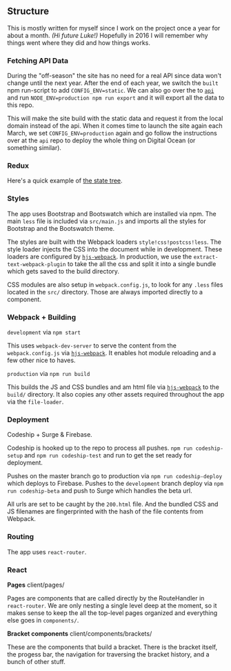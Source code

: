 ## Structure

This is mostly written for myself since I work on the project once a year for about a month. *(Hi future Luke!)* Hopefully in 2016 I will remember why things went where they did and how things works.



### Fetching API Data

During the "off-season" the site has no need for a real API since data won't change until the next year. After the end of each year, we switch the `built` npm run-script to add `CONFIG_ENV=static`. We can also go over the to [`api`](https://github.com/bracketclub/api) and run `NODE_ENV=production npm run export` and it will export all the data to this repo.

This will make the site build with the static data and request it from the local domain instead of the api. When it comes time to launch the site again each March, we set `CONFIG_ENV=production` again and go follow the instructions over at the `api` repo to deploy the whole thing on Digital Ocean (or something similar).



### Redux

Here's a quick example of [the state tree](./redux.json).



### Styles

The app uses Bootstrap and Bootswatch which are installed via npm. The main `less` file is included via `src/main.js` and imports all the styles for Bootstrap and the Bootswatch theme.

The styles are built with the Webpack loaders `style!css!postcss!less`. The style loader injects the CSS into the document while in development. These loaders are configured by [`hjs-webpack`](https://github.com/henrikjoreteg/hjs-webpack). In production, we use the `extract-text-webpack-plugin` to take the all the css and split it into a single bundle which gets saved to the build directory.

CSS modules are also setup in `webpack.config.js`, to look for any `.less` files located in the `src/` directory. Those are always imported directly to a component.



### Webpack + Building

`development` via `npm start`

This uses `webpack-dev-server` to serve the content from the `webpack.config.js` via [`hjs-webpack`](https://github.com/henrikjoreteg/hjs-webpack). It enables hot module reloading and a few other nice to haves.

`production` via `npm run build`

This builds the JS and CSS bundles and am html file via [`hjs-webpack`](https://github.com/henrikjoreteg/hjs-webpack) to the `build/` directory. It also copies any other assets required throughout the app via the `file-loader`.



### Deployment

Codeship + Surge & Firebase.

Codeship is hooked up to the repo to process all pushes. `npm run codeship-setup` and `npm run codeship-test` and run to get the set ready for deployment.

Pushes on the master branch go to production via `npm run codeship-deploy` which deploys to Firebase. Pushes to the `development` branch deploy via `npm run codeship-beta` and push to Surge which handles the beta url.

All urls are set to be caught by the `200.html` file. And the bundled CSS and JS filenames are fingerprinted with the hash of the file contents from Webpack.



### Routing

The app uses `react-router`.



### React

**Pages** client/pages/

Pages are components that are called directly by the RouteHandler in `react-router`. We are only nesting a single level deep at the moment, so it makes sense to keep the all the top-level pages organized and everything else goes in `components/`.

**Bracket components** client/components/brackets/

These are the components that build a bracket. There is the bracket itself, the progess bar, the navigation for traversing the bracket history, and a bunch of other stuff.
